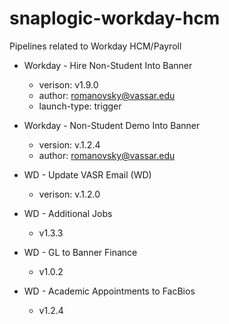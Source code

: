 # snaplogic-workday-hcm
Pipelines related to Workday HCM/Payroll

- Workday - Hire Non-Student Into Banner
    - verison: v1.9.0
    - author: romanovsky@vassar.edu
    - launch-type: trigger

- Workday - Non-Student Demo Into Banner
    - version: v.1.2.4
    - author: romanovsky@vassar.edu

- WD - Update VASR Email (WD)
    - verison: v.1.2.0    

- WD - Additional Jobs
    - v1.3.3

- WD - GL to Banner Finance
    - v1.0.2

- WD - Academic Appointments to FacBios
    - v1.2.4
